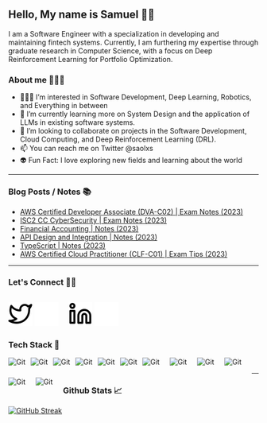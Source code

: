 ## Hello, My name is Samuel 👋🏾
I am a Software Engineer with a specialization in developing and maintaining fintech systems. Currently, I am furthering my expertise through graduate research in Computer Science, with a focus on Deep Reinforcement Learning for Portfolio Optimization. 

### About me 🙎🏾‍♂️
- 👨🏾‍💻 I’m interested in Software Development, Deep Learning, Robotics, and Everything in between
- 📝 I’m currently learning more on System Design and the application of LLMs in existing software systems.
- 👀 I’m looking to collaborate on projects in the Software Development, Cloud Computing, and Deep Reinforcement Learning (DRL).
- 📫 You can reach me on Twitter @saolxs
- 👽 Fun Fact: I love exploring new fields and learning about the world
---

### Blog Posts / Notes 📚
<!-- BLOG-POST-LIST:START -->
- [AWS Certified Developer Associate (DVA-C02) | Exam Notes (2023)](https://saol-labs.notion.site/AWS-DVA-e92b98376bba4b40abd0e2ccb809e3de)
- [ISC2 CC CyberSecurity | Exam Notes (2023)](https://saol-labs.notion.site/ISC2-CC-CyberSecurity-Completed-2ed15b26c5bc434abc31b53c41a81fc7)
- [Financial Accounting | Notes (2023)](https://saol-labs.notion.site/Financial-Accounting-b4206bee65074b4cac73dbd505015ea1)
- [API Design and Integration | Notes (2023)](https://saol-labs.notion.site/API-Design-and-Integration-7265e5325bd3428abeae1176161e86a2)
- [TypeScript | Notes (2023)](https://saol-labs.notion.site/Udemy-TypeScript-55c3adabfd5740dba640c132c7ee2cfe)
- [AWS Certified Cloud Practitioner (CLF-C01) | Exam Tips (2023)](https://medium.com/@samuel-oladejo/aws-certified-cloud-practitioner-clf-c01-exam-tips-723b2e3a4cac)
<!-- BLOG-POST-LIST:END-->


---

### Let's Connect 🤙🏾
<!-- Edit this to include your website
[![website](./img/globe-light.svg)](https://www.thabeloramabulana.com#gh-light-mode-only)
[![website](./img/globe-dark.svg)](https://www.thabeloramabulana.com#gh-dark-mode-only)
&nbsp;&nbsp; -->
[![website](./img/twitter-light.svg)](https://twitter.com/saolxs/#gh-light-mode-only)
[![website](./img/twitter-dark.svg)](https://twitter.com/saolxs/#gh-dark-mode-only)
&nbsp;&nbsp;
[![website](./img/linkedin-light.svg)](https://www.linkedin.com/in/saol/#gh-light-mode-only)
[![website](./img/linkedin-dark.svg)](https://www.linkedin.com/in/saol/#gh-dark-mode-only)
&nbsp;&nbsp;
---

### Tech Stack 🚨
<!-- For more icons please follow  https://devicon.dev/ and  https://github.com/MikeCodesDotNET/ColoredBadges -->

<img align="left" alt="Git" width="35px" style="padding-right:10px;" src="https://cdn.jsdelivr.net/gh/devicons/devicon/icons/github/github-original.svg" />
<img align="left" alt="Git" width="35px" style="padding-right:10px;" src="https://cdn.jsdelivr.net/gh/devicons/devicon/icons/vscode/vscode-original.svg" />
<img align="left" alt="Git" width="35px" style="padding-right:10px;" src="https://cdn.jsdelivr.net/gh/devicons/devicon/icons/git/git-original.svg" />
<img align="left" alt="Git" width="35px" style="padding-right:10px;" src="https://cdn.jsdelivr.net/gh/devicons/devicon/icons/python/python-original.svg" />
<img align="left" alt="Git" width="35px" style="padding-right:10px;" src="https://cdn.jsdelivr.net/gh/devicons/devicon/icons/bash/bash-original.svg" />
<img align="left" alt="Git" width="35px" style="padding-right:10px;" src="https://cdn.jsdelivr.net/gh/devicons/devicon/icons/typescript/typescript-original.svg" />        
<img align="left" alt="Git" width="45px" height=40 style="padding-right:10px;" 
src="https://cdn.jsdelivr.net/gh/devicons/devicon/icons/postgresql/postgresql-original-wordmark.svg" />
<img align="left" alt="Git" width="45px" height=40 style="padding-right:10px;" src="https://cdn.jsdelivr.net/gh/devicons/devicon/icons/nodejs/nodejs-original-wordmark.svg" />
<img align="left" alt="Git" width="45px" height=40 style="padding-right:10px;" src="https://cdn.jsdelivr.net/gh/devicons/devicon/icons/react/react-original-wordmark.svg" />
<img align="left" alt="Git" width="45px" height=40 style="padding-right:10px;" src="https://cdn.jsdelivr.net/gh/devicons/devicon/icons/figma/figma-original.svg" />     
<img align="left" alt="Git" width="45px" height=40 style="padding-right:10px;" src="https://cdn.worldvectorlogo.com/logos/aws-2.svg" />
<img align="left" alt="Git" width="45px" height=40 style="padding-right:10px;" src="https://cdn.jsdelivr.net/gh/devicons/devicon/icons/googlecloud/googlecloud-original-wordmark.svg" />

<br>

---

### Github Stats 📈

[![GitHub Streak](https://streak-stats.demolab.com?user=saolxs&theme=dark)](https://git.io/streak-stats)



<!---
saolxs/saolxs is a ✨ special ✨ repository because its `README.md` (this file) appears on your GitHub profile.
You can click the Preview link to take a look at your changes.
--->
